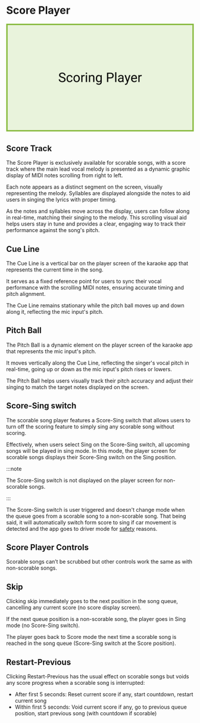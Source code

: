 # Score Player 

![Scoring Player](./img/scoringPlayer.png)

## Score Track 

The Score Player is exclusively available for scorable songs, with a score track where the main lead vocal melody is presented as a dynamic graphic display of MIDI notes scrolling from right to left.  

Each note appears as a distinct segment on the screen, visually representing the melody. Syllables are displayed alongside the notes to aid users in singing the lyrics with proper timing.  

As the notes and syllables move across the display, users can follow along in real-time, matching their singing to the melody. This scrolling visual aid helps users stay in tune and provides a clear, engaging way to track their performance against the song's pitch. 

## Cue Line 

The Cue Line is a vertical bar on the player screen of the karaoke app that represents the current time in the song.  

It serves as a fixed reference point for users to sync their vocal performance with the scrolling MIDI notes, ensuring accurate timing and pitch alignment.  

The Cue Line remains stationary while the pitch ball moves up and down along it, reflecting the mic input's pitch. 

## Pitch Ball 

The Pitch Ball is a dynamic element on the player screen of the karaoke app that represents the mic input's pitch.  

It moves vertically along the Cue Line, reflecting the singer's vocal pitch in real-time, going up or down as the mic input's pitch rises or lowers.  

The Pitch Ball helps users visually track their pitch accuracy and adjust their singing to match the target notes displayed on the screen. 

## Score-Sing switch 

The scorable song player features a Score-Sing switch that allows users to turn off the scoring feature to simply sing any scorable song without scoring. 

Effectively, when users select Sing on the Score-Sing switch, all upcoming songs will be played in sing mode. In this mode, the player screen for scorable songs displays their Score-Sing switch on the Sing position. 

:::note

The Score-Sing switch is not displayed on the player screen for non-scorable songs.

:::

The Score-Sing switch is user triggered and doesn't change mode when the queue goes from a scorable song to a non-scorable song. That being said, it will automatically switch form score to sing if car movement is detected and the app goes to driver mode for [safety](../Appendix%20A%20-%20Safety%20Features.md) reasons.

## Score Player Controls 

Scorable songs can’t be scrubbed but other controls work the same as with non-scorable songs. 

## Skip 

Clicking skip immediately goes to the next position in the song queue, cancelling any current score (no score display screen).  

If the next queue position is a non-scorable song, the player goes in Sing mode (no Score-Sing switch). 

The player goes back to Score mode the next time a scorable song is reached in the song queue (Score-Sing switch at the Score position). 

## Restart-Previous 

Clicking Restart-Previous has the usual effect on scorable songs but voids any score progress when a scorable song is interrupted: 

- After first 5 seconds: Reset current score if any, start countdown, restart current song
- Within first 5 seconds: Void current score if any, go to previous queue position, start previous song (with countdown if scorable) 